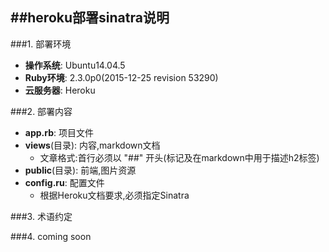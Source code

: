 ##heroku部署sinatra说明
---


###1. 部署环境
* __操作系统__: Ubuntu14.04.5  
* __Ruby环境__: 2.3.0p0(2015-12-25 revision 53290)
* __云服务器__: Heroku


###2. 部署内容
* __app.rb__: 项目文件
* __views__(目录): 内容,markdown文档  
	* 文章格式:首行必须以 "##" 开头(标记及在markdown中用于描述h2标签)
* __public__(目录): 前端,图片资源  
* __config.ru__: 配置文件
	* 根据Heroku文档要求,必须指定Sinatra 


###3. 术语约定


###4. coming soon 

